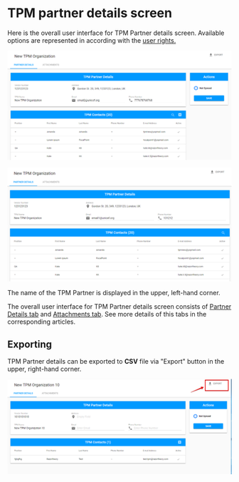 # TPM partner details screen

Here is the overall user interface for TPM Partner details screen. Available options are represented in according with the [user rights.](../../overview/user-rights-and-permissions.md) 

![TPM Partner details screen: view for PME](../../../.gitbook/assets/35.png)

![TPM Partner details screen: view for TPM Focal Point](../../../.gitbook/assets/34%20%281%29.png)

The name of the TPM Partner is displayed in the upper, left-hand corner. 

The overall user interface for TPM Partner details screen consists of [Partner Details tab](partner-details-tab.md) and [Attachments tab](attachments-tab.md). See more details of this tabs in the corresponding articles. 

## **Exporting**

TPM Partner details can be exported to **CSV** file via "Export" button in the upper, right-hand corner.

![Export button](../../../.gitbook/assets/28.png)




